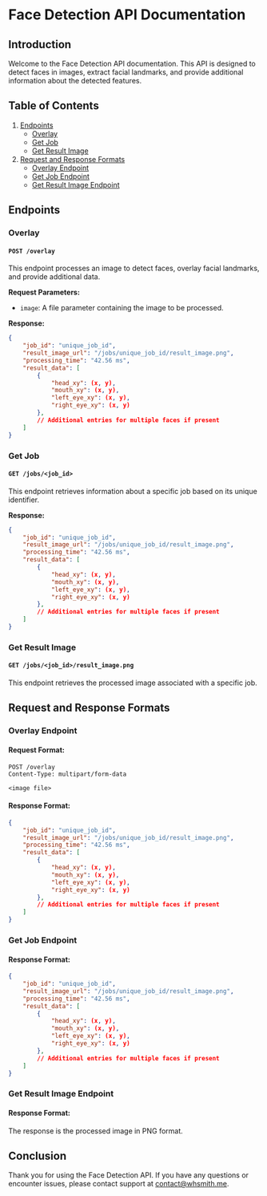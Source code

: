 # Face Detection API Documentation

## Introduction

Welcome to the Face Detection API documentation. This API is designed to detect faces in images, extract facial landmarks, and provide additional information about the detected features.

## Table of Contents

1. [Endpoints](#endpoints)
   - [Overlay](#overlay)
   - [Get Job](#get-job)
   - [Get Result Image](#get-result-image)
2. [Request and Response Formats](#request-and-response-formats)
   - [Overlay Endpoint](#overlay-endpoint)
   - [Get Job Endpoint](#get-job-endpoint)
   - [Get Result Image Endpoint](#get-result-image-endpoint)

## Endpoints

### Overlay

#### `POST /overlay`

This endpoint processes an image to detect faces, overlay facial landmarks, and provide additional data.

**Request Parameters:**

- `image`: A file parameter containing the image to be processed.

**Response:**

```json
{
    "job_id": "unique_job_id",
    "result_image_url": "/jobs/unique_job_id/result_image.png",
    "processing_time": "42.56 ms",
    "result_data": [
        {
            "head_xy": (x, y),
            "mouth_xy": (x, y),
            "left_eye_xy": (x, y),
            "right_eye_xy": (x, y)
        },
        // Additional entries for multiple faces if present
    ]
}
```

### Get Job

#### `GET /jobs/<job_id>`

This endpoint retrieves information about a specific job based on its unique identifier.

**Response:**

```json
{
    "job_id": "unique_job_id",
    "result_image_url": "/jobs/unique_job_id/result_image.png",
    "processing_time": "42.56 ms",
    "result_data": [
        {
            "head_xy": (x, y),
            "mouth_xy": (x, y),
            "left_eye_xy": (x, y),
            "right_eye_xy": (x, y)
        },
        // Additional entries for multiple faces if present
    ]
}
```

### Get Result Image

#### `GET /jobs/<job_id>/result_image.png`

This endpoint retrieves the processed image associated with a specific job.

## Request and Response Formats

### Overlay Endpoint

#### Request Format:

```http
POST /overlay
Content-Type: multipart/form-data

<image file>
```

#### Response Format:

```json
{
    "job_id": "unique_job_id",
    "result_image_url": "/jobs/unique_job_id/result_image.png",
    "processing_time": "42.56 ms",
    "result_data": [
        {
            "head_xy": (x, y),
            "mouth_xy": (x, y),
            "left_eye_xy": (x, y),
            "right_eye_xy": (x, y)
        },
        // Additional entries for multiple faces if present
    ]
}
```

### Get Job Endpoint

#### Response Format:

```json
{
    "job_id": "unique_job_id",
    "result_image_url": "/jobs/unique_job_id/result_image.png",
    "processing_time": "42.56 ms",
    "result_data": [
        {
            "head_xy": (x, y),
            "mouth_xy": (x, y),
            "left_eye_xy": (x, y),
            "right_eye_xy": (x, y)
        },
        // Additional entries for multiple faces if present
    ]
}
```

### Get Result Image Endpoint

#### Response Format:

The response is the processed image in PNG format.

## Conclusion

Thank you for using the Face Detection API. If you have any questions or encounter issues, please contact support at [contact@whsmith.me](mailto:contact@whsmith.me?subject=Face%20Detection%20API%20Support).

